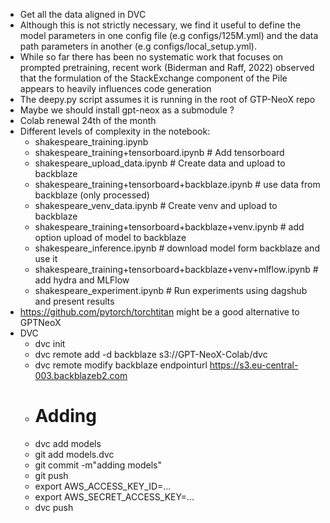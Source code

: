 - Get all the data aligned in DVC
- Although this is not strictly necessary, we find it useful to define the model parameters in one config file (e.g configs/125M.yml) and the data path parameters in another (e.g configs/local_setup.yml).
- While so far there has been no systematic work that focuses on prompted pretraining, recent work (Biderman and Raff, 2022) observed that the formulation of the StackExchange component of the Pile appears to heavily influences code generation
- The deepy.py script assumes it is running in the root of GTP-NeoX repo
- Maybe we should install gpt-neox as a submodule ?
- Colab renewal 24th of the month
- Different levels of complexity in the notebook:
  - shakespeare_training.ipynb
  - shakespeare_training+tensorboard.ipynb # Add tensorboard
  - shakespeare_upload_data.ipynb # Create data and upload to backblaze
  - shakespeare_training+tensorboard+backblaze.ipynb # use data from backblaze (only processed)
  - shakespeare_venv_data.ipynb # Create venv and upload to backblaze
  - shakespeare_training+tensorboard+backblaze+venv.ipynb # add option upload of model to backblaze
  - shakespeare_inference.ipynb # download model form backblaze and use it
  - shakespeare_training+tensorboard+backblaze+venv+mlflow.ipynb # add hydra and MLFlow
  - shakespeare_experiment.ipynb # Run experiments using dagshub and present results
- https://github.com/pytorch/torchtitan might be a good alternative to GPTNeoX
- DVC
  - dvc init
  - dvc remote add -d backblaze s3://GPT-NeoX-Colab/dvc
  - dvc remote modify backblaze endpointurl https://s3.eu-central-003.backblazeb2.com 
  - # Adding
  - dvc add models
  - git add models.dvc
  - git commit -m"adding models"
  - git push
  - export AWS_ACCESS_KEY_ID=...
  - export AWS_SECRET_ACCESS_KEY=...
  - dvc push



